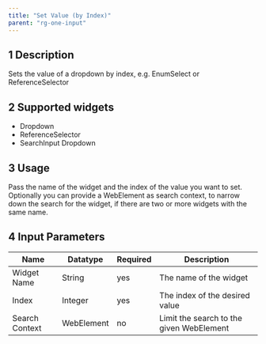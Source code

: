 ```yaml
---
title: "Set Value (by Index)"
parent: "rg-one-input"
---
```


## 1 Description

Sets the value of a dropdown by index, e.g. EnumSelect or ReferenceSelector

## 2 Supported widgets

* Dropdown
* ReferenceSelector
* SearchInput Dropdown

## 3 Usage

Pass the name of the widget and the index of the value you want to set.
Optionally you can provide a WebElement as search context, to narrow down the search for the widget, if there are two or more widgets with the same name.

## 4 Input Parameters

Name | Datatype | Required | Description
--- | --- | --- | ---
Widget Name | String | yes | The name of the widget
Index | Integer | yes | The index of the desired value
Search Context | WebElement | no | Limit the search to the given WebElement
